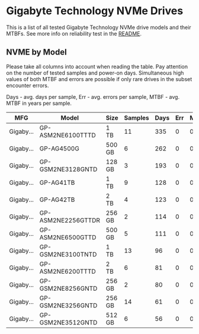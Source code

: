 Gigabyte Technology NVMe Drives
===============================

This is a list of all tested Gigabyte Technology NVMe drive models and their MTBFs. See more
info on reliability test in the [README](https://github.com/linuxhw/SMART).

NVME by Model
------------

Please take all columns into account when reading the table. Pay attention on the
number of tested samples and power-on days. Simultaneous high values of both MTBF
and errors are possible if only rare drives in the subset encounter errors.

Days - avg. days per sample,
Err  - avg. errors per sample,
MTBF - avg. MTBF in years per sample.

| MFG       | Model              | Size   | Samples | Days  | Err   | MTBF |
|-----------|--------------------|--------|---------|-------|-------|------|
| Gigaby... | GP-ASM2NE6100TTTD  | 1 TB   | 11      | 335   | 0     | 0.92   |
| Gigaby... | GP-AG4500G         | 500 GB | 6       | 262   | 0     | 0.72   |
| Gigaby... | GP-GSM2NE3128GNTD  | 128 GB | 3       | 193   | 0     | 0.53   |
| Gigaby... | GP-AG41TB          | 1 TB   | 9       | 128   | 0     | 0.35   |
| Gigaby... | GP-AG42TB          | 2 TB   | 4       | 123   | 0     | 0.34   |
| Gigaby... | GP-ASM2NE2256GTTDR | 256 GB | 2       | 114   | 0     | 0.31   |
| Gigaby... | GP-ASM2NE6500GTTD  | 500 GB | 5       | 111   | 0     | 0.31   |
| Gigaby... | GP-GSM2NE3100TNTD  | 1 TB   | 13      | 96    | 0     | 0.27   |
| Gigaby... | GP-ASM2NE6200TTTD  | 2 TB   | 6       | 81    | 0     | 0.22   |
| Gigaby... | GP-GSM2NE8256GNTD  | 256 GB | 2       | 80    | 0     | 0.22   |
| Gigaby... | GP-GSM2NE3256GNTD  | 256 GB | 14      | 61    | 0     | 0.17   |
| Gigaby... | GP-GSM2NE3512GNTD  | 512 GB | 6       | 56    | 0     | 0.16   |
